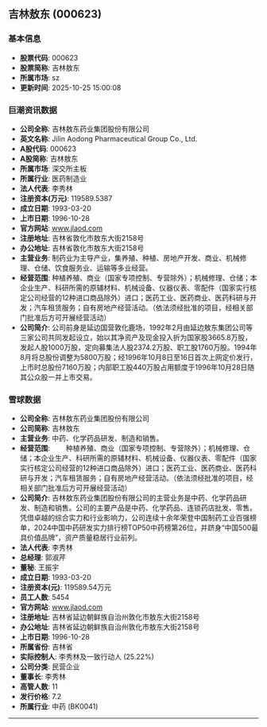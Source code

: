 ## 吉林敖东 (000623)

### 基本信息

- **股票代码**: 000623
- **股票简称**: 吉林敖东
- **所属市场**: sz
- **更新时间**: 2025-10-25 15:00:08

### 巨潮资讯数据

- **公司全称**: 吉林敖东药业集团股份有限公司
- **英文名称**: Jilin Aodong Pharmaceutical Group Co., Ltd.
- **A股代码**: 000623
- **A股简称**: 吉林敖东
- **所属市场**: 深交所主板
- **所属行业**: 医药制造业
- **法人代表**: 李秀林
- **注册资本(万元)**: 119589.5387
- **成立日期**: 1993-03-20
- **上市日期**: 1996-10-28
- **官方网站**: www.jlaod.com
- **注册地址**: 吉林省敦化市敖东大街2158号
- **办公地址**: 吉林省敦化市敖东大街2158号
- **主营业务**: 制药业为主导产业，集养殖、种植、房地产开发、商业、机械修理、仓储、饮食服务业、运输等多业经营。
- **经营范围**: 种植养殖、商业（国家专项控制、专营除外）；机械修理、仓储；本企业生产、科研所需的原辅材料、机械设备、仪器仪表、零配件（国家实行核定公司经营的12种进口商品除外）进口；医药工业、医药商业、医药科研与开发；汽车租赁服务；自有房地产经营活动。（依法须经批准的项目，经相关部门批准后方可开展经营活动）
- **公司简介**: 公司前身是延边国营敦化鹿场，1992年2月由延边敖东集团公司等三家公司共同发起设立，始以其净资产及现金投入折为国家股3665.8万股，发起人股1000万股，定向募集法人股2374.2万股、职工股1760万股。1994年8月将总股份调整为5800万股；经1996年10月8日至16日首次上网定价发行，上市时总股份7160万股；内部职工股440万股占用额度于1996年10月28日随其公众股一并上市交易。

### 雪球数据

- **公司全称**: 吉林敖东药业集团股份有限公司
- **公司简称**: 吉林敖东
- **主营业务**: 中药、化学药品研发、制造和销售。
- **经营范围**: 　　种植养殖、商业（国家专项控制、专营除外）；机械修理、仓储；本企业生产、科研所需的原辅材料、机械设备、仪器仪表、零配件（国家实行核定公司经营的12种进口商品除外）进口；医药工业、医药商业、医药科研与开发；汽车租赁服务；自有房地产经营活动。（依法须经批准的项目，经相关部门批准后方可开展经营活动）
- **公司简介**: 吉林敖东药业集团股份有限公司的主营业务是中药、化学药品研发、制造和销售。公司的主要产品是中药、化学药品、连锁药店批发、零售。凭借卓越的综合实力和行业影响力，公司连续十余年荣登中国制药工业百强榜单，2024中国中药研发实力排行榜TOP50中药榜第26位，并跻身“中国500最具价值品牌”，资产质量稳居行业前列。
- **法人代表**: 李秀林
- **总经理**: 郭淑芹
- **董秘**: 王振宇
- **成立日期**: 1993-03-20
- **注册资本(元)**: 119589.54万元
- **员工人数**: 5454
- **官方网站**: www.jlaod.com
- **注册地址**: 吉林省延边朝鲜族自治州敦化市敖东大街2158号
- **办公地址**: 吉林省延边朝鲜族自治州敦化市敖东大街2158号
- **上市日期**: 1996-10-28
- **所属省份**: 吉林省
- **实际控制人**: 李秀林及一致行动人 (25.22%)
- **公司分类**: 民营企业
- **董事长**: 李秀林
- **高管人数**: 11
- **发行价格**: 7.2
- **所属行业**: 中药 (BK0041)

---